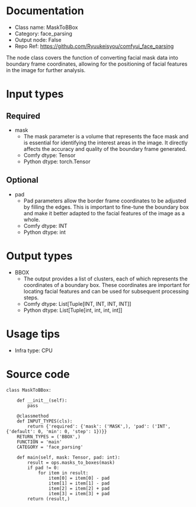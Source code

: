 # Documentation
- Class name: MaskToBBox
- Category: face_parsing
- Output node: False
- Repo Ref: https://github.com/Ryuukeisyou/comfyui_face_parsing

The node class covers the function of converting facial mask data into boundary frame coordinates, allowing for the positioning of facial features in the image for further analysis.

# Input types
## Required
- mask
    - The mask parameter is a volume that represents the face mask and is essential for identifying the interest areas in the image. It directly affects the accuracy and quality of the boundary frame generated.
    - Comfy dtype: Tensor
    - Python dtype: torch.Tensor
## Optional
- pad
    - Pad parameters allow the border frame coordinates to be adjusted by filling the edges. This is important to fine-tune the boundary box and make it better adapted to the facial features of the image as a whole.
    - Comfy dtype: INT
    - Python dtype: int

# Output types
- BBOX
    - The output provides a list of clusters, each of which represents the coordinates of a boundary box. These coordinates are important for locating facial features and can be used for subsequent processing steps.
    - Comfy dtype: List[Tuple[INT, INT, INT, INT]]
    - Python dtype: List[Tuple[int, int, int, int]]

# Usage tips
- Infra type: CPU

# Source code
```
class MaskToBBox:

    def __init__(self):
        pass

    @classmethod
    def INPUT_TYPES(cls):
        return {'required': {'mask': ('MASK',), 'pad': ('INT', {'default': 0, 'min': 0, 'step': 1})}}
    RETURN_TYPES = ('BBOX',)
    FUNCTION = 'main'
    CATEGORY = 'face_parsing'

    def main(self, mask: Tensor, pad: int):
        result = ops.masks_to_boxes(mask)
        if pad != 0:
            for item in result:
                item[0] = item[0] - pad
                item[1] = item[1] - pad
                item[2] = item[2] + pad
                item[3] = item[3] + pad
        return (result,)
```